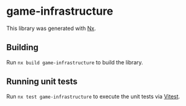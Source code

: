 # game-infrastructure

This library was generated with [Nx](https://nx.dev).

## Building

Run `nx build game-infrastructure` to build the library.

## Running unit tests

Run `nx test game-infrastructure` to execute the unit tests via [Vitest](https://vitest.dev/).
